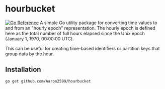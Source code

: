 # hourbucket

[![Go Reference](https://pkg.go.dev/badge/github.com/Aaron2599/hourbucket.svg)](https://pkg.go.dev/github.com/Aaron2599/hourbucket)
A simple Go utility package for converting time values to and from an "hourly epoch" representation. The hourly epoch is defined here as the total number of full hours elapsed since the Unix epoch (January 1, 1970, 00:00:00 UTC).

This can be useful for creating time-based identifiers or partition keys that group data by the hour.

## Installation
```bash
go get github.com/Aaron2599/hourbucket
```